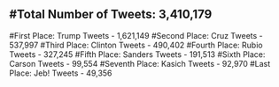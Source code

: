 #Total Number of Tweets: 3,410,179 
---
#First Place: Trump Tweets - 1,621,149
#Second Place: Cruz Tweets - 537,997
#Third Place: Clinton Tweets - 490,402
#Fourth Place: Rubio Tweets - 327,245
#Fifth Place: Sanders Tweets - 191,513
#Sixth Place: Carson Tweets - 99,554
#Seventh Place: Kasich Tweets - 92,970
#Last Place: Jeb! Tweets - 49,356
